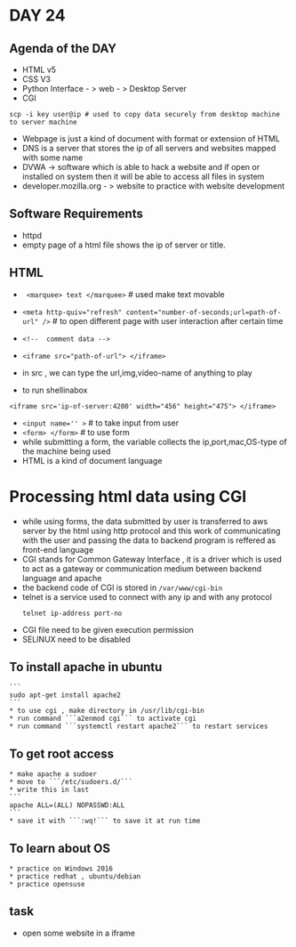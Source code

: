 # DAY 24



## Agenda of the DAY
  * HTML v5
  * CSS V3
  * Python
  Interface - > web - > Desktop Server
  * CGI
```
scp -i key user@ip # used to copy data securely from desktop machine to server machine
```

* Webpage is just a kind of document with format or extension of HTML
* DNS is a server that stores the ip of all servers and websites mapped with some name
* DVWA -> software which is able to hack a website and if open or installed on system then it will be able to access all files in system
* developer.mozilla.org - > website to practice with website development
## Software Requirements
  * httpd
  * empty page of a html file shows the ip of server or title.

## HTML
 * ``` <marquee> text </marquee>``` # used make text movable

 * ```<meta http-quiv="refresh" content="number-of-seconds;url=path-of-url" />``` # to open different page with user interaction after certain time

 * ```<!--  comment data -->```<!-- hello -->
 * ```<iframe src="path-of-url"> </iframe>```
 * in src , we can type the url,img,video-name of anything to play

 * to run shellinabox
 ```
 <iframe src='ip-of-server:4200' width="456" height="475"> </iframe>
 ```
 * ```<input name='' >``` # to take input from user
 * ```<form> </form>``` # to use form
 * while submitting a form, the variable collects the ip,port,mac,OS-type of the machine being used
 * HTML is a kind of document language

# Processing html data using CGI
  * while using forms, the data submitted by user is transferred to aws server by the html using http protocol and this work of communicating with the user and passing the data to backend program is reffered as front-end language
  *  CGI stands for Common Gateway Interface , it is a driver which is used to act as a gateway or communication medium between backend language and apache
  * the backend code of CGI is stored in ```/var/www/cgi-bin```
  * telnet is a service used to connect with any ip and with any protocol
    ```
    telnet ip-address port-no
    ```
  * CGI file need to be given execution permission
  * SELINUX need to be disabled
  ## To install apache in ubuntu
    ```
    sudo apt-get install apache2
    ```
    * to use cgi , make directory in /usr/lib/cgi-bin
    * run command ```a2enmod cgi``` to activate cgi
    * run command ```systemctl restart apache2``` to restart services

  ## To get root access
    * make apache a sudoer
    * move to ```/etc/sudoers.d/```
    * write this in last
    ```
    apache ALL=(ALL) NOPASSWD:ALL
    ```
    * save it with ```:wq!``` to save it at run time

  ## To learn about OS
    * practice on Windows 2016
    * practice redhat , ubuntu/debian
    * practice opensuse

 ## task
  * open some website in a iframe
